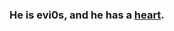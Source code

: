 ### He is evi0s, and he has a [heart](https://evi0s.com/heart).

<!--
Wow! You found the another version of him.

# 🌈 Romanticist
# 🔥 Perfectionist
# 🎼 Music
# 🌟 Love
-->

